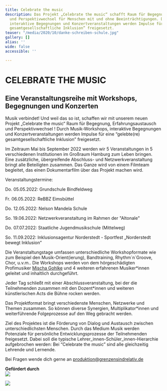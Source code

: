 ```yaml
---
title: Celebrate the music
description: Das Projekt „Celebrate the music“ schafft Raum für Begegnung, Erfahrungsaustausch
  und Perspektivwechsel für Menschen mit und ohne Beeinträchtigungen. Durch Musik-Workshops,
  interaktive Begegnungen und Konzertveranstaltungen werden Impulse für eine “gelebte(re)
  gesamtgesellschaftliche Inklusion” freigesetzt.
teaser: "/media/2020/10/danke-schreiben-schule.jpg"
gallery: []
alias: ''
wide: false
accessible: ''

---
```

# CELEBRATE THE MUSIC

## Eine Veranstaltungsreihe mit Workshops, Begegnungen und Konzerten

Musik verbindet! Und weil das so ist, schaffen wir mit unserem neuen Projekt „Celebrate the music“ Raum für Begegnung, Erfahrungsaustausch und Perspektivwechsel ! Durch Musik-Workshops, interaktive Begegnungen und Konzertveranstaltungen werden Impulse für eine “gelebte(re) gesamtgesellschaftliche Inklusion” freigesetzt.

Im Zeitraum Mai bis September 2022 werden wir 5 Veranstaltungen in 5 verschiedenen Institutionen im Großraum Hamburg zum Leben bringen. Eine zusätzliche, übergreifende Abschluss- und Netzwerkveranstaltung  bringt alle Beteiligten zusammen. Das Ganze wird von einem Filmteam begleitet, das einen Dokumentarfilm über das Projekt machen wird.

Veranstaltungstermine:

Do. 05.05.2022: Grundschule Bindfeldweg

Fr. 06.05.2022: ReBBZ Eimsbüttel

Do. 12.05.2022: Nelson Mandela Schule

So. 19.06.2022: Netzwerkveranstaltung im Rahmen der "Altonale"

Do. 07.07.2022: Staatliche Jugendmusikschule (Mittelweg)

So. 11.09.2022: Inklusionsagentur Norderstedt - Sportfest „Norderstedt bewegt Inklusion“

Die Veranstaltungstage umfassen unterschiedliche Workshopformate wie zum Beispiel den Musik-Orient(ierung), Bandtraining, Rhythm´n´Groove, Chor, u.v.m.. Die Workshops werden von dem hörgeschädigten Profimusiker [Mischa Gohlke](https://mischagohlkeband.de/) und 4 weiteren erfahrenen Musiker*innen geleitet und inhaltlich durchgeführt.

Jeder Tag schließt mit einer Abschlussveranstaltung, bei der die Teilnehmenden zusammen mit den Dozent*innen und weiteren künstlerischen Acts die Bühne rocken werden.

Das Projektformat bringt verschiedenste Menschen, Netzwerke und Themen zusammen. So können diverse Synergien, Multiplikator*innen und weiterführende Folgeprozesse auf den Weg gebracht werden.

Ziel des Projektes ist die Förderung von Dialog und Austausch zwischen unterschiedlichsten Menschen. Durch das Medium Musik werden Potenziale für persönliche Entwicklungsprozesse der Teilnehmenden freigesetzt. Dabei soll die typische Lehrer_innen-Schüler_innen-Hierarchie aufgebrochen werden: Bei “Celebrate the music” sind alle gleichzeitig Lehrende und Lernende.

Bei Fragen wende dich gerne an produktion@grenzensindrelativ.de

**Gefördert durch**  
![](/media/2021/07/20170919100223-aktion_mensch_logo.svg)

![](/media/2022/03/stiftung_hw_logo_rgb_inumlauf.JPG)